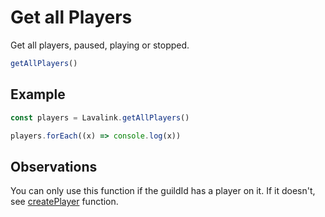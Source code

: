 # Get all Players

  Get all players, paused, playing or stopped.

  ```js
  getAllPlayers()
  ```

## Example

  ```js
  const players = Lavalink.getAllPlayers()

  players.forEach((x) => console.log(x))
  ```
  
## Observations

  You can only use this function if the guildId has a player on it. If it doesn't, see [createPlayer](docs/createPlayer.md) function.
